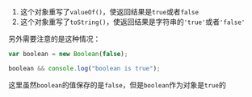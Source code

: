 1. 这个对象重写了`valueOf()`，使返回结果是`true`或者`false`
2. 这个对象重写了`toString()`，使返回结果是字符串的`'true'`或者`'false'`

另外需要注意的是这种情况：

```javascript
var boolean = new Boolean(false);

boolean && console.log("boolean is true");
```
这里虽然`boolean`的值保存的是`false`，但是`boolean`作为对象是`true`的